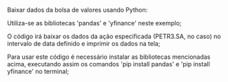 Baixar dados da bolsa de valores usando Python:

Utiliza-se as bibliotecas 'pandas' e 'yfinance' neste exemplo;

O código irá baixar os dados da ação especificada (PETR3.SA, no caso) no intervalo de data definido e imprimir os dados na tela;

Para usar este código é necessário instalar as bibliotecas mencionadas acima, executando assim os comandos 'pip install pandas' e 'pip install yfinance' no terminal;
